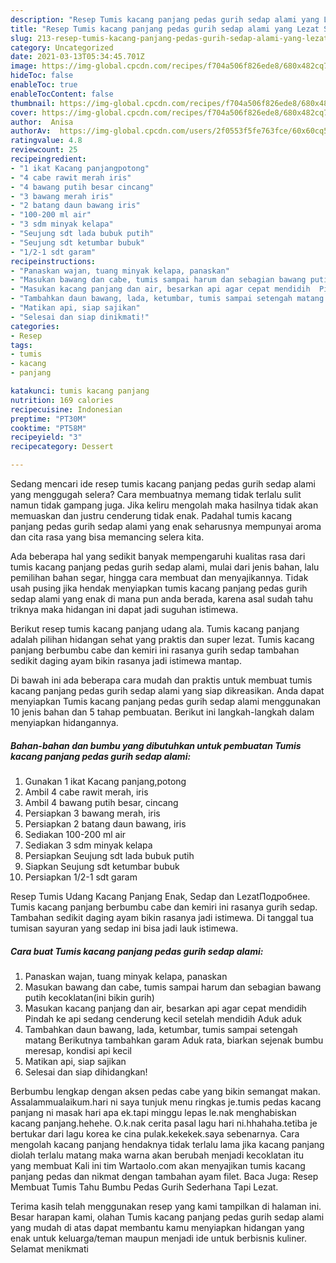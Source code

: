 ```yaml
---
description: "Resep Tumis kacang panjang pedas gurih sedap alami yang Lezat Sekali"
title: "Resep Tumis kacang panjang pedas gurih sedap alami yang Lezat Sekali"
slug: 213-resep-tumis-kacang-panjang-pedas-gurih-sedap-alami-yang-lezat-sekali
category: Uncategorized
date: 2021-03-13T05:34:45.701Z
image: https://img-global.cpcdn.com/recipes/f704a506f826ede8/680x482cq70/tumis-kacang-panjang-pedas-gurih-sedap-alami-foto-resep-utama.jpg
hideToc: false
enableToc: true
enableTocContent: false
thumbnail: https://img-global.cpcdn.com/recipes/f704a506f826ede8/680x482cq70/tumis-kacang-panjang-pedas-gurih-sedap-alami-foto-resep-utama.jpg
cover: https://img-global.cpcdn.com/recipes/f704a506f826ede8/680x482cq70/tumis-kacang-panjang-pedas-gurih-sedap-alami-foto-resep-utama.jpg
author:  Anisa
authorAv:  https://img-global.cpcdn.com/users/2f0553f5fe763fce/60x60cq50/avatar.jpg
ratingvalue: 4.8
reviewcount: 25
recipeingredient:
- "1 ikat Kacang panjangpotong"
- "4 cabe rawit merah iris"
- "4 bawang putih besar cincang"
- "3 bawang merah iris"
- "2 batang daun bawang iris"
- "100-200 ml air"
- "3 sdm minyak kelapa"
- "Seujung sdt lada bubuk putih"
- "Seujung sdt ketumbar bubuk"
- "1/2-1 sdt garam"
recipeinstructions:
- "Panaskan wajan, tuang minyak kelapa, panaskan"
- "Masukan bawang dan cabe, tumis sampai harum dan sebagian bawang putih kecoklatan(ini bikin gurih)"
- "Masukan kacang panjang dan air, besarkan api agar cepat mendidih  Pindah ke api sedang cenderung kecil setelah mendidih  Aduk aduk"
- "Tambahkan daun bawang, lada, ketumbar, tumis sampai setengah matang  Berikutnya tambahkan garam Aduk rata, biarkan sejenak bumbu meresap, kondisi api kecil"
- "Matikan api, siap sajikan"
- "Selesai dan siap dinikmati!"
categories:
- Resep
tags:
- tumis
- kacang
- panjang

katakunci: tumis kacang panjang 
nutrition: 169 calories
recipecuisine: Indonesian
preptime: "PT30M"
cooktime: "PT58M"
recipeyield: "3"
recipecategory: Dessert

---
```



Sedang mencari ide resep tumis kacang panjang pedas gurih sedap alami yang menggugah selera? Cara membuatnya memang tidak terlalu sulit namun tidak gampang juga. Jika keliru mengolah maka hasilnya tidak akan memuaskan dan justru cenderung tidak enak. Padahal tumis kacang panjang pedas gurih sedap alami yang enak seharusnya mempunyai aroma dan cita rasa yang bisa memancing selera kita.


Ada beberapa hal yang sedikit banyak mempengaruhi kualitas rasa dari tumis kacang panjang pedas gurih sedap alami, mulai dari jenis bahan, lalu pemilihan bahan segar, hingga cara membuat dan menyajikannya. Tidak usah pusing jika hendak menyiapkan tumis kacang panjang pedas gurih sedap alami yang enak di mana pun anda berada, karena asal sudah tahu triknya maka hidangan ini dapat jadi suguhan istimewa.

Berikut resep tumis kacang panjang udang ala. Tumis kacang panjang adalah pilihan hidangan sehat yang praktis dan super lezat. Tumis kacang panjang berbumbu cabe dan kemiri ini rasanya gurih sedap tambahan sedikit daging ayam bikin rasanya jadi istimewa mantap.


Di bawah ini ada beberapa cara mudah dan praktis untuk membuat tumis kacang panjang pedas gurih sedap alami yang siap dikreasikan. Anda dapat menyiapkan Tumis kacang panjang pedas gurih sedap alami menggunakan 10 jenis bahan dan 5 tahap pembuatan. Berikut ini langkah-langkah dalam menyiapkan hidangannya.

<!--inarticleads1-->

##### Bahan-bahan dan bumbu yang dibutuhkan untuk pembuatan Tumis kacang panjang pedas gurih sedap alami:

1. Gunakan 1 ikat Kacang panjang,potong
1. Ambil 4 cabe rawit merah, iris
1. Ambil 4 bawang putih besar, cincang
1. Persiapkan 3 bawang merah, iris
1. Persiapkan 2 batang daun bawang, iris
1. Sediakan 100-200 ml air
1. Sediakan 3 sdm minyak kelapa
1. Persiapkan Seujung sdt lada bubuk putih
1. Siapkan Seujung sdt ketumbar bubuk
1. Persiapkan 1/2-1 sdt garam


Resep Tumis Udang Kacang Panjang Enak, Sedap dan LezatПодробнее. Tumis kacang panjang berbumbu cabe dan kemiri ini rasanya gurih sedap. Tambahan sedikit daging ayam bikin rasanya jadi istimewa. Di tanggal tua tumisan sayuran yang sedap ini bisa jadi lauk istimewa. 

<!--inarticleads2-->

##### Cara buat Tumis kacang panjang pedas gurih sedap alami:

1. Panaskan wajan, tuang minyak kelapa, panaskan
1. Masukan bawang dan cabe, tumis sampai harum dan sebagian bawang putih kecoklatan(ini bikin gurih)
1. Masukan kacang panjang dan air, besarkan api agar cepat mendidih  Pindah ke api sedang cenderung kecil setelah mendidih  Aduk aduk
1. Tambahkan daun bawang, lada, ketumbar, tumis sampai setengah matang  Berikutnya tambahkan garam Aduk rata, biarkan sejenak bumbu meresap, kondisi api kecil
1. Matikan api, siap sajikan
1. Selesai dan siap dihidangkan!

Berbumbu lengkap dengan aksen pedas cabe yang bikin semangat makan. Assalammualaikum.hari ni saya tunjuk menu ringkas je.tumis pedas kacang panjang ni masak hari apa ek.tapi minggu lepas le.nak menghabiskan kacang panjang.hehehe. O.k.nak cerita pasal lagu hari ni.hhahaha.tetiba je bertukar dari lagu korea ke cina pulak.kekekek.saya sebenarnya. Cara mengolah kacang panjang hendaknya tidak terlalu lama jika kacang panjang diolah terlalu matang maka warna akan berubah menjadi kecoklatan itu yang membuat Kali ini tim Wartaolo.com akan menyajikan tumis kacang panjang pedas dan nikmat dengan tambahan ayam filet. Baca Juga: Resep Membuat Tumis Tahu Bumbu Pedas Gurih Sederhana Tapi Lezat. 

Terima kasih telah menggunakan resep yang kami tampilkan di halaman ini. Besar harapan kami, olahan Tumis kacang panjang pedas gurih sedap alami yang mudah di atas dapat membantu kamu menyiapkan hidangan yang enak untuk keluarga/teman maupun menjadi ide untuk berbisnis kuliner. Selamat menikmati
